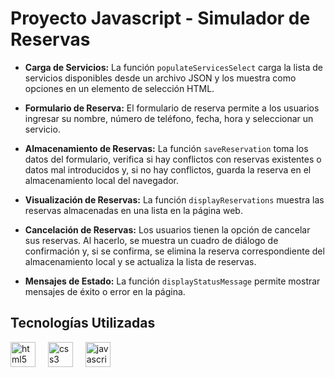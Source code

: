 # Proyecto Javascript - Simulador de Reservas

- **Carga de Servicios:** La función `populateServicesSelect` carga la lista de servicios disponibles desde un archivo JSON y los muestra como opciones en un elemento de selección HTML.
- **Formulario de Reserva:** El formulario de reserva permite a los usuarios ingresar su nombre, número de teléfono, fecha, hora y seleccionar un servicio.

- **Almacenamiento de Reservas:** La función `saveReservation` toma los datos del formulario, verifica si hay conflictos con reservas existentes o datos mal introducidos y, si no hay conflictos, guarda la reserva en el almacenamiento local del navegador.

- **Visualización de Reservas:** La función `displayReservations` muestra las reservas almacenadas en una lista en la página web.

- **Cancelación de Reservas:** Los usuarios tienen la opción de cancelar sus reservas. Al hacerlo, se muestra un cuadro de diálogo de confirmación y, si se confirma, se elimina la reserva correspondiente del almacenamiento local y se actualiza la lista de reservas.

- **Mensajes de Estado:** La función `displayStatusMessage` permite mostrar mensajes de éxito o error en la página.

## Tecnologías Utilizadas

<div align="left">
  <img src="https://cdn.jsdelivr.net/gh/devicons/devicon/icons/html5/html5-original.svg" height="40" alt="html5 logo" />
  <img width="12" />
  <img src="https://cdn.jsdelivr.net/gh/devicons/devicon/icons/css3/css3-original.svg" height="40" alt="css3 logo" />
  <img width="12" />
  <img src="https://cdn.jsdelivr.net/gh/devicons/devicon/icons/javascript/javascript-original.svg" height="40" alt="javascript logo" />
  <img width="12" />
</div>
